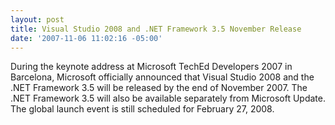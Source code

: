 ```yaml
---
layout: post
title: Visual Studio 2008 and .NET Framework 3.5 November Release
date: '2007-11-06 11:02:16 -05:00'
---
```


During the keynote address at Microsoft TechEd Developers 2007 in Barcelona, Microsoft officially announced that Visual Studio 2008 and the .NET Framework 3.5 will be released by the end of November 2007. The .NET Framework 3.5 will also be available separately from Microsoft Update. The global launch event is still scheduled for February 27, 2008.
